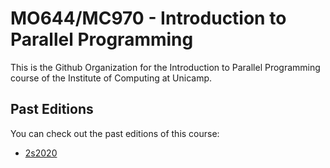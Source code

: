 MO644/MC970 - Introduction to Parallel Programming
================================================================================

This is the Github Organization for the Introduction to Parallel Programming
course of the Institute of Computing at Unicamp.

Past Editions
--------------------------------------------------------------------------------

You can check out the past editions of this course:

- [2s2020](https://github.com/mo644-mc970-2s2020)
